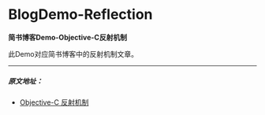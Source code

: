 # BlogDemo-Reflection

**简书博客Demo-Objective-C反射机制**

此Demo对应简书博客中的反射机制文章。

***

##### 原文地址：

* [Objective-C 反射机制](http://www.jianshu.com/p/5bbde2480680)